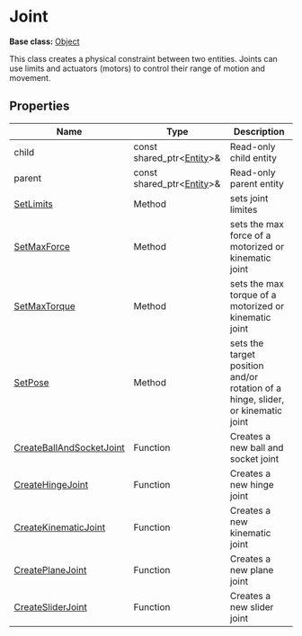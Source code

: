 # Joint

**Base class:** [Object](Object.md)

This class creates a physical constraint between two entities. Joints can use limits and actuators (motors) to control their range of motion and movement.

## Properties

| Name | Type | Description |
|---|---|----|
| child | const shared_ptr<[Entity](Entity.md)\>& | Read-only child entity |
| parent | const shared_ptr<[Entity](Entity.md)\>& | Read-only parent entity |
| [SetLimits](Joint_SetLimits.md) | Method | sets joint limites |
| [SetMaxForce](Joint_SetMaxForce.md) | Method | sets the max force of a motorized or kinematic joint |
| [SetMaxTorque](Joint_SetMaxTorque.md) | Method | sets the max torque of a motorized or kinematic joint |
| [SetPose](Joint_SetTargetPosition.md) | Method | sets the target position and/or rotation of a hinge, slider, or kinematic joint |
| [CreateBallAndSocketJoint](CreateHingeJoint.md) | Function | Creates a new ball and socket joint |
| [CreateHingeJoint](CreateHingeJoint.md) | Function | Creates a new hinge joint |
| [CreateKinematicJoint](CreateKinematicJoint.md) | Function | Creates a new kinematic joint |
| [CreatePlaneJoint](CreatePlaneJoint.md) | Function | Creates a new plane joint |
| [CreateSliderJoint](CreateSliderJoint.md) | Function | Creates a new slider joint |
